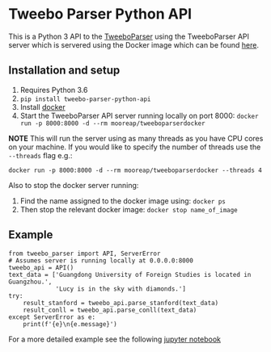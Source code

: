 # Tweebo Parser Python API

This is a Python 3 API to the [TweeboParser](https://github.com/apmoore1/TweeboParser) using the TweeboParser API server which is servered using the Docker image which can be found [here](https://github.com/apmoore1/TweeboParserDocker).

## Installation and setup

1. Requires Python 3.6
2. `pip install tweebo-parser-python-api`
3. Install [docker](https://docs.docker.com/install/)
4. Start the TweeboParser API server running locally on port 8000: `docker run -p 8000:8000 -d --rm mooreap/tweeboparserdocker`

**NOTE** This will run the server using as many threads as you have CPU cores on your machine. If you would like to specify the number of threads use the `--threads` flag e.g.:

`docker run -p 8000:8000 -d --rm mooreap/tweeboparserdocker --threads 4`

Also to stop the docker server running:
1. Find the name assigned to the docker image using: `docker ps`
2. Then stop the relevant docker image: `docker stop name_of_image`

## Example

```
from tweebo_parser import API, ServerError
# Assumes server is running locally at 0.0.0.0:8000
tweebo_api = API()
text_data = ['Guangdong University of Foreign Studies is located in Guangzhou.',
             'Lucy is in the sky with diamonds.']
try:
    result_stanford = tweebo_api.parse_stanford(text_data)
    result_conll = tweebo_api.parse_conll(text_data)
except ServerError as e:
    print(f'{e}\n{e.message}')
```

For a more detailed example see the following [jupyter notebook](https://github.com/apmoore1/tweebo_parser_python_api/blob/master/notebooks/example.ipynb)
